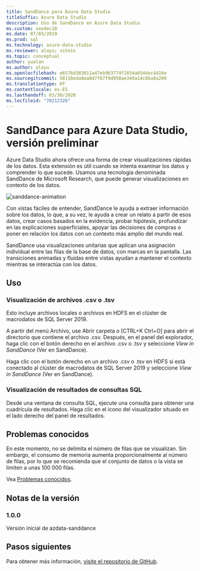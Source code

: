 ```yaml
---
title: SandDance para Azure Data Studio
titleSuffix: Azure Data Studio
description: Uso de SandDance en Azure Data Studio
ms.custom: seodec18
ms.date: 07/03/2019
ms.prod: sql
ms.technology: azure-data-studio
ms.reviewer: alayu; sstein
ms.topic: conceptual
author: yualan
ms.author: alayu
ms.openlocfilehash: e6576d383011a47eb963774f2834a854dec4416e
ms.sourcegitcommit: 58158eda0aa0d7f87f9d958ae349a14c0ba8a209
ms.translationtype: HT
ms.contentlocale: es-ES
ms.lasthandoff: 03/30/2020
ms.locfileid: "70212326"
---
```

# <a name="sanddance-for-azure-data-studio-preview"></a>SandDance para Azure Data Studio, versión preliminar
Azure Data Studio ahora ofrece una forma de crear visualizaciones rápidas de los datos. Esta extensión es útil cuando se intenta examinar los datos y comprender lo que sucede. Usamos una tecnología denominada SandDance de Microsoft Research, que puede generar visualizaciones en contexto de los datos.

![sanddance-animation](https://user-images.githubusercontent.com/11507384/54236654-52d42800-44d1-11e9-859e-6c5d297a46d2.gif)

Con vistas fáciles de entender, SandDance le ayuda a extraer información sobre los datos, lo que, a su vez, le ayuda a crear un relato a partir de esos datos, crear casos basados en la evidencia, probar hipótesis, profundizar en las explicaciones superficiales, apoyar las decisiones de compras o poner en relación los datos con un contexto más amplio del mundo real.

SandDance usa visualizaciones unitarias que aplican una asignación individual entre las filas de la base de datos, con marcas en la pantalla.
Las transiciones animadas y fluidas entre vistas ayudan a mantener el contexto mientras se interactúa con los datos.

## <a name="usage"></a>Uso

### <a name="view-csv-or-tsv-files"></a>Visualización de archivos .csv o .tsv
Esto incluye archivos locales o archivos en HDFS en el clúster de macrodatos de SQL Server 2019.
 
A partir del menú Archivo, use Abrir carpeta o [CTRL+K Ctrl+O] para abrir el directorio que contiene el archivo .csv.  Después, en el panel del explorador, haga clic con el botón derecho en el archivo .csv o .tsv y seleccione *View in SandDance* (Ver en SandDance).

Haga clic con el botón derecho en un archivo .csv o .tsv en HDFS si está conectado al clúster de macrodatos de SQL Server 2019 y seleccione *View in SandDance* (Ver en SandDance).

### <a name="view-sql-query-results"></a>Visualización de resultados de consultas SQL

Desde una ventana de consulta SQL, ejecute una consulta para obtener una cuadrícula de resultados. Haga clic en el icono del visualizador situado en el lado derecho del panel de resultados.

## <a name="known-issues"></a>Problemas conocidos

En este momento, no se delimita el número de filas que se visualizan. Sin embargo, el consumo de memoria aumenta proporcionalmente al número de filas, por lo que se recomienda que el conjunto de datos o la vista se limiten a unas 100 000 filas.

Vea [Problemas conocidos](https://microsoft.github.io/SandDance/#known-issues).

## <a name="release-notes"></a>Notas de la versión

### <a name="100"></a>1.0.0

Versión inicial de azdata-sanddance

## <a name="next-steps"></a>Pasos siguientes
Para obtener más información, [visite el repositorio de GitHub](https://github.com/Microsoft/SandDance).
